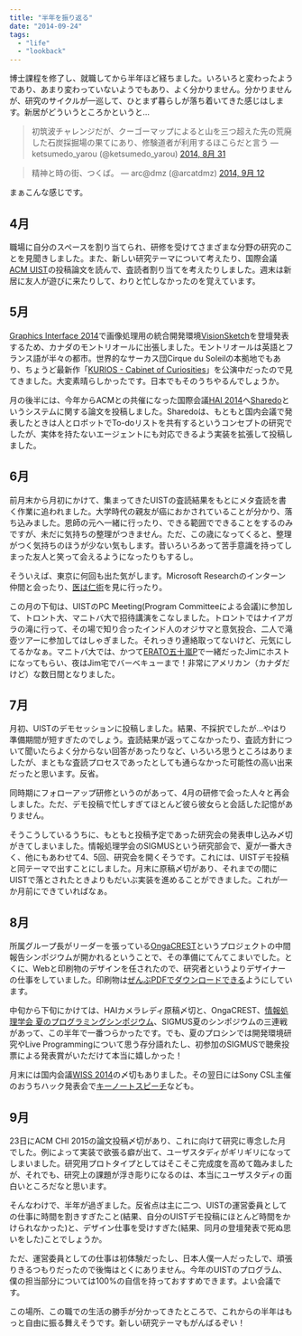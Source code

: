 ```yaml
---
title: "半年を振り返る"
date: "2014-09-24"
tags: 
  - "life"
  - "lookback"
---
```


博士課程を修了し、就職してから半年ほど経ちました。いろいろと変わったようであり、あまり変わっていないようでもあり、よく分かりません。分かりませんが、研究のサイクルが一巡して、ひとまず暮らしが落ち着いてきた感じはします。新居がどういうところかというと…

<blockquote class="twitter-tweet" lang="ja">初筑波チャレンジだが、クーゴーマップによると山を三つ超えた先の荒廃した石炭採掘場の果てにあり、修験道者が利用するほこらだと言う — ketsumedo_yarou (@ketsumedo_yarou) <a href="https://twitter.com/ketsumedo_yarou/status/506206471256674304">2014, 8月 31</a></blockquote>

<blockquote class="twitter-tweet" lang="ja">精神と時の街、つくば。 — arc@dmz (@arcatdmz) <a href="https://twitter.com/arcatdmz/status/510370985791332353">2014, 9月 12</a></blockquote>
<script src="//platform.twitter.com/widgets.js" async charset="utf-8"></script>

まぁこんな感じです。

## 4月

職場に自分のスペースを割り当てられ、研修を受けてさまざまな分野の研究のことを見聞きしました。また、新しい研究テーマについて考えたり、国際会議[ACM UIST](http://www.acm.org/uist/uist2014/ "UIST 2014 - 27th Symposium on User Interface Software and Technology (October 5-8, 2014 Honolulu, HI, USA)")の投稿論文を読んで、査読者割り当てを考えたりしました。週末は新居に友人が遊びに来たりして、わりと忙しなかったのを覚えています。

## 5月

[Graphics Interface 2014](http://www.cs.mcgill.ca/~kry/gi2014/ "Graphics Interface 2014")で画像処理用の統合開発環境[VisionSketch](http://junkato.jp/ja/visionsketch/)を登壇発表するため、カナダのモントリオールに出張しました。モントリオールは英語とフランス語が半々の都市。世界的なサーカス団Cirque du Soleilの本拠地でもあり、ちょうど最新作「[KURIOS - Cabinet of Curiosities](http://www.cirquedusoleil.com/en/shows/kurios/default.aspx)」を公演中だったので見てきました。大変素晴らしかったです。日本でもそのうちやるんでしょうか。

月の後半には、今年からACMとの共催になった国際会議[HAI 2014](http://hai-conference.net/hai2014/)へ[Sharedo](http://junkato.jp/ja/sharedo/)というシステムに関する論文を投稿しました。Sharedoは、もともと国内会議で発表したときは人とロボットでTo-doリストを共有するというコンセプトの研究でしたが、実体を持たないエージェントにも対応できるよう実装を拡張して投稿しました。

## 6月

前月末から月初にかけて、集まってきたUISTの査読結果をもとにメタ査読を書く作業に追われました。大学時代の親友が癌におかされていることが分かり、落ち込みました。恩師の元へ一緒に行ったり、できる範囲でできることをするのみですが、未だに気持ちの整理がつきません。ただ、この歳になってくると、整理がつく気持ちのほうが少ない気もします。昔いろいろあって苦手意識を持ってしまった友人と笑って会えるようになったりもするし。

そういえば、東京に何回も出た気がします。Microsoft Researchのインターン仲間と会ったり、[医は仁術](https://www.kahaku.go.jp/exhibitions/ueno/special/2014/ihajin/)を見に行ったり。

この月の下旬は、UISTのPC Meeting(Program Committeeによる会議)に参加して、トロント大、マニトバ大で招待講演をこなしました。トロントではナイアガラの滝に行って、その場で知り合ったインド人のオジサマと意気投合、二人で滝壺ツアーに参加してはしゃぎました。それっきり連絡取ってないけど、元気にしてるかなぁ。マニトバ大では、かつて[ERATO五十嵐P](http://www.jst.go.jp/erato/igarashi/)で一緒だったJimにホストになってもらい、夜はJim宅でバーベキューまで！非常にアメリカン（カナダだけど）な数日間となりました。

## 7月

月初、UISTのデモセッションに投稿しました。結果、不採択でしたが…やはり準備期間が短すぎたのでしょう。査読結果が返ってこなかったり、査読方針について聞いたらよく分からない回答があったりなど、いろいろ思うところはありましたが、まともな査読プロセスであったとしても通らなかった可能性の高い出来だったと思います。反省。

同時期にフォローアップ研修というのがあって、4月の研修で会った人々と再会しました。ただ、デモ投稿で忙しすぎてほとんど彼ら彼女らと会話した記憶がありません。

そうこうしているうちに、もともと投稿予定であった研究会の発表申し込み〆切がきてしまいました。情報処理学会のSIGMUSという研究部会で、夏が一番大きく、他にもあわせて4、5回、研究会を開くそうです。これには、UISTデモ投稿と同テーマで出すことにしました。月末に原稿〆切があり、それまでの間にUISTで落とされたときよりもだいぶ実装を進めることができました。これが一か月前にできていればなぁ。

## 8月

所属グループ長がリーダーを張っている[OngaCREST](http://ongacrest.jp/)というプロジェクトの中間報告シンポジウムが開かれるということで、その準備にてんてこまいでした。とくに、Webと印刷物のデザインを任されたので、研究者というよりデザイナーの仕事をしていました。印刷物は[ぜんぶPDFでダウンロードできる](http://ongacrest.jp/symposium2014)ようにしています。

中旬から下旬にかけては、HAIカメラレディ原稿〆切と、OngaCREST、[情報処理学会 夏のプログラミングシンポジウム](http://prosym.github.io/sprosym2014/)、SIGMUS夏のシンポジウムの三連戦があって、この半年で一番つらかったです。でも、夏のプロシンでは開発環境研究やLive Programmingについて思う存分語れたし、初参加のSIGMUSで聴衆投票による発表賞がいただけて本当に嬉しかった！

月末には国内会議[WISS 2014](http://wiss.org/WISS2014/)の〆切もありました。その翌日にはSony CSL主催のおうちハック発表会で[キーノートスピーチ](https://www.slideshare.net/arcatdmz/home-hack)なども。

## 9月

23日にACM CHI 2015の論文投稿〆切があり、これに向けて研究に専念した月でした。例によって実装で欲張る癖が出て、ユーザスタディがギリギリになってしまいました。研究用プロトタイプとしてはそこそこ完成度を高めて臨みましたが、それでも、研究上の課題が浮き彫りになるのは、本当にユーザスタディの面白いところだなと思います。

そんなわけで、半年が過ぎました。反省点は主に二つ、UISTの運営委員としての仕事に時間を割きすぎたこと(結果、自分のUISTデモ投稿にほとんど時間をかけられなかった)と、デザイン仕事を受けすぎた(結果、同月の登壇発表で死ぬ思いをした)ことでしょうか。

ただ、運営委員としての仕事は初体験だったし、日本人僕一人だったしで、頑張りきるつもりだったので後悔はとくにありません。今年のUISTのプログラム、僕の担当部分については100%の自信を持っておすすめできます。よい会議です。

この場所、この職での生活の勝手が分かってきたところで、これからの半年はもっと自由に振る舞えそうです。新しい研究テーマもがんばるぞい！
